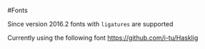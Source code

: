 #Fonts

Since version 2016.2 fonts with `ligatures` are supported

Currently using the following font https://github.com/i-tu/Hasklig
